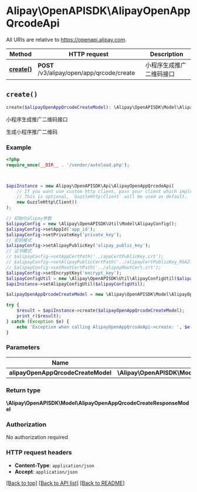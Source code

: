 # Alipay\OpenAPISDK\AlipayOpenAppQrcodeApi

All URIs are relative to https://openapi.alipay.com.

Method | HTTP request | Description
------------- | ------------- | -------------
[**create()**](AlipayOpenAppQrcodeApi.md#create) | **POST** /v3/alipay/open/app/qrcode/create | 小程序生成推广二维码接口


## `create()`

```php
create($alipayOpenAppQrcodeCreateModel): \Alipay\OpenAPISDK\Model\AlipayOpenAppQrcodeCreateResponseModel
```

小程序生成推广二维码接口

生成小程序推广二维码

### Example

```php
<?php
require_once(__DIR__ . '/vendor/autoload.php');



$apiInstance = new Alipay\OpenAPISDK\Api\AlipayOpenAppQrcodeApi(
    // If you want use custom http client, pass your client which implements `GuzzleHttp\ClientInterface`.
    // This is optional, `GuzzleHttp\Client` will be used as default.
    new GuzzleHttp\Client()
);

// 初始化alipay参数
$alipayConfig = new \Alipay\OpenAPISDK\Util\Model\AlipayConfig();
$alipayConfig->setAppId('app_id');
$alipayConfig->setPrivateKey('private_key');
// 密钥模式
$alipayConfig->setAlipayPublicKey('alipay_public_key');
// 证书模式
// $alipayConfig->setAppCertPath('../appCertPublicKey.crt');
// $alipayConfig->setAlipayPublicCertPath('../alipayCertPublicKey_RSA2.crt');
// $alipayConfig->setRootCertPath('../alipayRootCert.crt');
$alipayConfig->setEncryptKey('encrypt_key');
$alipayConfigUtil = new \Alipay\OpenAPISDK\Util\AlipayConfigUtil($alipayConfig);
$apiInstance->setAlipayConfigUtil($alipayConfigUtil);

$alipayOpenAppQrcodeCreateModel = new \Alipay\OpenAPISDK\Model\AlipayOpenAppQrcodeCreateModel(); // \Alipay\OpenAPISDK\Model\AlipayOpenAppQrcodeCreateModel

try {
    $result = $apiInstance->create($alipayOpenAppQrcodeCreateModel);
    print_r($result);
} catch (Exception $e) {
    echo 'Exception when calling AlipayOpenAppQrcodeApi->create: ', $e->getMessage(), PHP_EOL;
}
```

### Parameters

Name | Type | Description  | Notes
------------- | ------------- | ------------- | -------------
 **alipayOpenAppQrcodeCreateModel** | **\Alipay\OpenAPISDK\Model\AlipayOpenAppQrcodeCreateModel**|  | [optional]

### Return type

**\Alipay\OpenAPISDK\Model\AlipayOpenAppQrcodeCreateResponseModel**

### Authorization

No authorization required

### HTTP request headers

- **Content-Type**: `application/json`
- **Accept**: `application/json`

[[Back to top]](#) [[Back to API list]](../../README.md#api-endpoints)
[[Back to README]](../../README.md)
